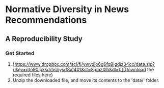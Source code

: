 # Normative Diversity in News Recommendations
## A Reproducibility Study

### Get Started

1. [https://www.dropbox.com/scl/fi/ywvdjb6g6fq9igdjz34cc/data.zip?rlkey=o1n90ipkkdrhslryjxf8xt401&st=8ipbz0lh&dl=0](Download the required files here)
2. Unzip the downloaded file, and move its contents to the 'data/' folder.
